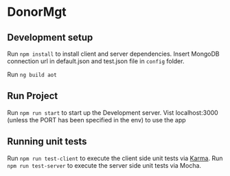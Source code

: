 # DonorMgt

## Development setup

Run `npm install` to install client and server dependencies.
Insert MongoDB connection url in default.json and test.json file in `config` folder.

Run `ng build aot`

## Run Project

Run `npm run start` to start up the Development server.
Vist localhost:3000 (unless the PORT has been specified in the env) to use the app

## Running unit tests

Run `npm run test-client` to execute the client side unit tests via [Karma](https://karma-runner.github.io).
Run `npm run test-server` to execute the server side unit tests via Mocha.

